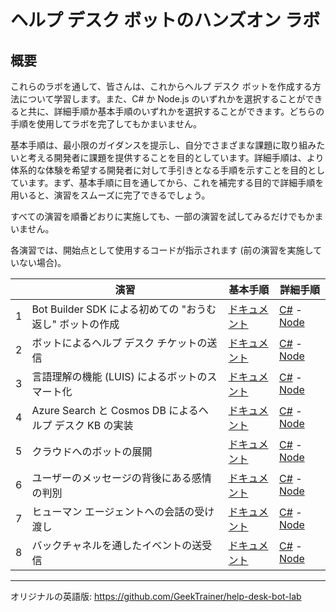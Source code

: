 # ヘルプ デスク ボットのハンズオン ラボ

## 概要

これらのラボを通して、皆さんは、これからヘルプ デスク ボットを作成する方法について学習します。また、C\# か Node.js のいずれかを選択することができると共に、詳細手順か基本手順のいずれかを選択することができます。どちらの手順を使用してラボを完了してもかまいません。

基本手順は、最小限のガイダンスを提示し、自分でさまざまな課題に取り組みたいと考える開発者に課題を提供することを目的としています。詳細手順は、より体系的な体験を希望する開発者に対して手引きとなる手順を示すことを目的としています。まず、基本手順に目を通してから、これを補完する目的で詳細手順を用いると、演習をスムーズに完了できるでしょう。

すべての演習を順番どおりに実施しても、一部の演習を試してみるだけでもかまいません。

各演習では、開始点として使用するコードが指示されます
(前の演習を実施していない場合)。

|   | **演習**                                                 | **基本手順**                                                                                                      | **詳細手順**                                                                                                                                                                                                                     |
|---|----------------------------------------------------------|-------------------------------------------------------------------------------------------------------------------|----------------------------------------------------------------------------------------------------------------------------------------------------------------------------------------------------------------------------------|
| 1 | Bot Builder SDK による初めての "おうむ返し" ボットの作成 | [ドキュメント](./exercise1-EchoBot.md)                | [C\#](./CSharp/exercise1-EchoBot.md) - [Node](./Node/exercise1-EchoBot.md)                               |
| 2 | ボットによるヘルプ デスク チケットの送信                 | [ドキュメント](./exercise2-TicketSubmissionDialog.md) | [C\#](./CSharp/exercise2-TicketSubmissionDialog.md) - [Node](./Node/exercise2-TicketSubmissionDialog.md) |
| 3 | 言語理解の機能 (LUIS) によるボットのスマート化           | [ドキュメント](./exercise3-LuisDialog.md)             | [C\#](./CSharp/exercise3-LuisDialog.md) - [Node](./Node/exercise3-LuisDialog.md)                         |
| 4 | Azure Search と Cosmos DB によるヘルプ デスク KB の実装  | [ドキュメント](./exercise4-KnowledgeBase.md)          | [C\#](./CSharp/exercise4-KnowledgeBase.md) - [Node](./Node/exercise4-KnowledgeBase.md)                   |
| 5 | クラウドへのボットの展開                                 | [ドキュメント](./exercise5-Deployment.md)             | [C\#](./CSharp/exercise5-Deployment.md) - [Node](./Node/exercise5-Deployment.md)                         |
| 6 | ユーザーのメッセージの背後にある感情の判別               | [ドキュメント](./exercise6-MoodDetection.md)          | [C\#](./CSharp/exercise6-MoodDetection.md) - [Node](./Node/exercise6-MoodDetection.md)                   |
| 7 | ヒューマン エージェントへの会話の受け渡し                | [ドキュメント](./exercise7-HandOffToHuman.md)         | [C\#](./CSharp/exercise7-HandOffToHuman.md) - [Node](./Node/exercise7-HandOffToHuman.md)                 |
| 8 | バックチャネルを通したイベントの送受信                   | [ドキュメント](./exercise8-BackChannel.md)            | [C\#](./CSharp/exercise8-BackChannel.md) - [Node](./Node/exercise8-BackChannel.md)                       |

----

オリジナルの英語版: https://github.com/GeekTrainer/help-desk-bot-lab
